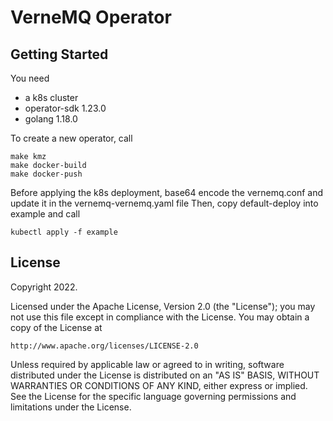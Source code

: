 # VerneMQ Operator

## Getting Started

You need 
- a k8s cluster
- operator-sdk 1.23.0
- golang 1.18.0

To create a new operator, call
``` 
make kmz
make docker-build
make docker-push
```

Before applying the k8s deployment, base64 encode the vernemq.conf and update it in the vernemq-vernemq.yaml file
Then, copy default-deploy into example and call
```
kubectl apply -f example
```



## License

Copyright 2022.

Licensed under the Apache License, Version 2.0 (the "License");
you may not use this file except in compliance with the License.
You may obtain a copy of the License at

    http://www.apache.org/licenses/LICENSE-2.0

Unless required by applicable law or agreed to in writing, software
distributed under the License is distributed on an "AS IS" BASIS,
WITHOUT WARRANTIES OR CONDITIONS OF ANY KIND, either express or implied.
See the License for the specific language governing permissions and
limitations under the License.

